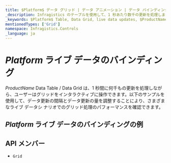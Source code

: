```yaml
---
title: $Platform$ データ グリッド | データ アニメーション | データ バインディング | インフラジスティックス
_description: Infragistics のテーブルを使用して、1 秒あたり数千の更新を処理します。$ProductName$ テーブルのサンプルを是非お試しください!
_keywords: $Platform$ Table, Data Grid, live data updates, $ProductName$, Infragistics, data binding, $Platform$ テーブル, データ グリッド, ライブ データの更新, データ バインディング, インフラジスティックス
mentionedTypes: ['Grid']
namespace: Infragistics.Controls
_language: ja
---
```


# $Platform$ ライブ データのバインディング

$ProductName$ Data Table / Data Grid は、1 秒間に何千もの更新を処理しながら、ユーザーはグリッドをインタラクティブに操作できます。以下のサンプルを使用して、データ更新の間隔とデータ更新の量を調整することにより、さまざまなライブ データシ ナリオでのグリッド処理のパフォーマンスを確認できます。

## $Platform$ ライブ データのバインディングの例


<code-view style="height: 600px"
           data-demos-base-url="{environment:dvDemosBaseUrl}"
           iframe-src="{environment:dvDemosBaseUrl}/grids/data-grid-binding-live-data"
           alt="$Platform$ ライブ データのバインディングの例"
           github-src="grids/data-grid/binding-live-data">
</code-view>

## API メンバー

 - `Grid`
